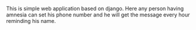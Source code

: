 This is simple web application based on django.
Here any person having amnesia can set his phone number and he will get the message every hour reminding his name.
